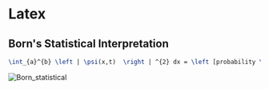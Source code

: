 # Latex 

## Born's Statistical Interpretation

```latex
\int_{a}^{b} \left | \psi(x,t)  \right | ^{2} dx = \left [probability \ of \ finding \ the \ particle \ between \ a \ and \ b, \ at \ time \ t \right]
```

![Born_statistical](https://github.com/anonymousr007/365daysofquantumcomputing/blob/main/Latex/Born_statistical.png)
